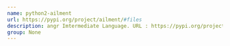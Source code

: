 ```yaml
---
name: python2-ailment
url: https://pypi.org/project/ailment/#files
description: angr Imtermediate Language. URL : https://pypi.org/project/ailment/#files Groups : None
group: None
---
```

